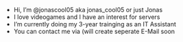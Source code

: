 - Hi, I’m @jonascool05 aka jonas_cool05 or just Jonas
- I love videogames and I have an interest for servers
- I’m currently doing my 3-year trainging as an IT Assistant
- You can contact me via (will create seperate E-Mail soon

<!---
jonascool05/jonascool05 is a ✨ special ✨ repository because its `README.md` (this file) appears on your GitHub profile.
You can click the Preview link to take a look at your changes.
--->
